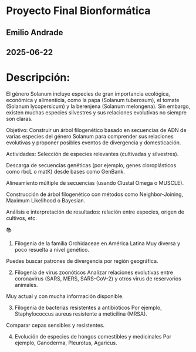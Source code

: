 # Proyecto Final Bionformática
## Emilio Andrade
## 2025-06-22

# Descripción:
El género Solanum incluye especies de gran importancia ecológica, económica y alimenticia, como la papa (Solanum tuberosum), el tomate (Solanum lycopersicum) y la berenjena (Solanum melongena). Sin embargo, existen muchas especies silvestres y sus relaciones evolutivas no siempre son claras.

Objetivo:
Construir un árbol filogenético basado en secuencias de ADN de varias especies del género Solanum para comprender sus relaciones evolutivas y proponer posibles eventos de divergencia y domesticación.

Actividades:
Selección de especies relevantes (cultivadas y silvestres).

Descarga de secuencias genéticas (por ejemplo, genes cloroplásticos como rbcL o matK) desde bases como GenBank.

Alineamiento múltiple de secuencias (usando Clustal Omega o MUSCLE).

Construcción de árbol filogenético con métodos como Neighbor-Joining, Maximum Likelihood o Bayesian.

Análisis e interpretación de resultados: relación entre especies, origen de cultivos, etc.

📚
1. Filogenia de la familia Orchidaceae en América Latina
Muy diversa y poco resuelta a nivel genético.

Puedes buscar patrones de divergencia por región geográfica.

2. Filogenia de virus zoonóticos
Analizar relaciones evolutivas entre coronavirus (SARS, MERS, SARS-CoV-2) y otros virus de reservorios animales.

Muy actual y con mucha información disponible.

3. Filogenia de bacterias resistentes a antibióticos
Por ejemplo, Staphylococcus aureus resistente a meticilina (MRSA).

Comparar cepas sensibles y resistentes.

4. Evolución de especies de hongos comestibles y medicinales
Por ejemplo, Ganoderma, Pleurotus, Agaricus.



